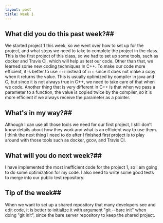 ```yaml
---
layout: post
title: Week 1
---
```



## What did you do this past week?##
We started project 1 this week, so we went over how to set up for the project, and what steps we need to take to complete the project in the class. This is the first project of this class, so we had to set up some tools, such as docker and Travis CI, which will help us test our code. Other than that, we learned some new coding techniques in C++. To make our code more efficient, it is better to use ++i instead of  i++ since it does not make a copy when it returns the value. This is usually optimized by compiler in java and C, but since it is not always true in C++, we need to take care of that when we code. Another thing that is very different in C++ is that when we pass a parameter to a function, the value is copied twice by the compiler, so it is more efficient if we always receive the parameter as a pointer. 

## What's in my way?##
Although I can use all those tools we need for our first project, I still don’t know details about how they work and what is an efficient way to use them. I think the next thing I need to do after I finished first project is to play around with those tools such as docker, gcov, and Travis CI.

## What will you do next week?##
I have implemented the most inefficient code for the project 1, so I am going to do some optimization for my code. I also need to write some good tests to merge into our public test repository.

## Tip of the week##
When we want to set up a shared repository that many developers see and edit code, it is better to initialize it with argument "git --bare init" when doing "git init", since the bare server repository to keep the shared project.
